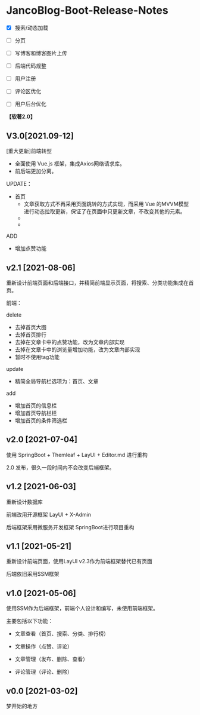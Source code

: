 # JancoBlog-Boot-Release-Notes



- [x] 搜索/动态加载

- [ ] 分页 

- [ ] 写博客和博客图片上传

- [ ] 后端代码规整

- [ ] 用户注册

- [ ] 评论区优化 

- [ ] 用户后台优化

**【软著2.0】**





## V3.0[2021.09-12]

[重大更新]前端转型

- 全面使用 Vue.js 框架，集成Axios网络请求库。
- 前后端更加分离。

UPDATE：

- 首页
  - 文章获取方式不再采用页面跳转的方式实现，而采用 Vue 的MVVM模型进行动态拉取更新，保证了在页面中只更新文章，不改变其他的元素。
  - 
  - 

ADD

- 增加点赞功能



## v2.1 [2021-08-06]

重新设计前端页面和后端接口，并精简前端显示页面，将搜索、分类功能集成在首页。

前端：

delete 
- 去掉首页大图
- 去掉首页排行
- 去掉在文章卡中的点赞功能，改为文章内部实现
- 去掉在文章卡中的浏览量增加功能，改为文章内部实现
- 暂时不使用tag功能

update
- 精简全局导航栏选项为：首页、文章

add
- 增加首页的信息栏
- 增加首页导航栏栏
- 增加首页的条件筛选栏

## v2.0 [2021-07-04]

使用 SpringBoot + Themleaf + LayUI + Editor.md 进行重构

2.0 发布，很久一段时间内不会改变后端框架。

## v1.2 [2021-06-03]

重新设计数据库

前端改用开源框架 LayUI + X-Admin

后端框架采用微服务开发框架 SpringBoot进行项目重构

## v1.1 [2021-05-21]

重新设计前端页面，使用LayUI v2.3作为前端框架替代已有页面

后端依旧采用SSM框架

## v1.0 [2021-05-06]

使用SSM作为后端框架，前端个人设计和编写，未使用前端框架。

主要包括以下功能： 

- 文章查看（首页、搜索、分类、排行榜）

- 文章操作（点赞、评论）

- 文章管理（发布、删除、查看）

- 评论管理（评论、删除）

## v0.0 [2021-03-02]

梦开始的地方